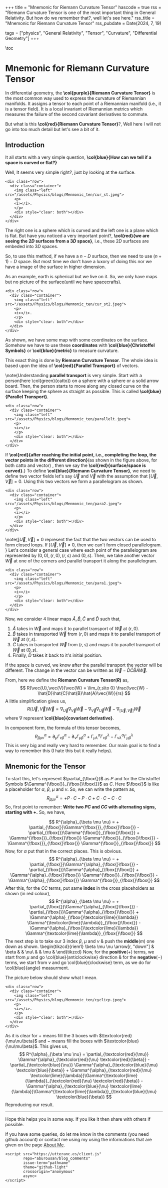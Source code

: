 +++
title = "Mnemonic for Riemann Curvature Tensor"
hascode = true
rss = "Riemann Curvature Tensor is one of the most important thing in General Relativity. But how do we remember that?, well let's see here."
rss_title = "Mnemonic for Riemann Curvature Tensor"
rss_pubdate = Date(2024, 7, 19)

tags = ["physics", "General Relativity", "Tensor", "Curvature", "Differential Geometry"]
+++

\toc

# Mnemonic for Riemann Curvature Tensor
In differential geometry, the **\col{purple}{Riemann Curvature Tensor}** is the most common way used to express the curvature of Riemannian manifolds. It assigns a tensor to each point of a Riemannian manifold (i.e., it is a tensor field). It is a local invariant of Riemannian metrics which measures the failure of the second covariant derivatives to commute.

But what is this **\col{red}{Riemann Curvature Tensor}**?, Well here I will not go into too much detail but let's see a bit of it.
## Introduction
It all starts with a very simple question, **\col{blue}{How can we tell if a space is curved or flat?}**

Well, It seems very simple right?, just by looking at the surface.
~~~
<div class="row">
  <div class="container">
    <img class="left" src="/assets/Physics/blogs/Menmonic_ten/cur_st.jpeg">
    <p>
    <i></i>.
    </p>
    <div style="clear: both"></div>      
  </div>
</div>
~~~
The right one is a sphere which is curved and the left one is a plane which is flat. But have you noticed a very important point?, **\col{red}{we are seeing the $2D$ surfaces from a $3D$ space}**, i.e., these $2D$ surfaces are embeded into $3D$ spaces.

So, to use this method, if we have a $n-D$ surface, then we need to use $(n+1) -D$ space. But most time we don't have a luxory of doing this nor we have a image of the surface in higher dimension.

As an example, earth is spherical but we live on it. So, we only have maps but no picture of the surface(until we have spacecrafts).
~~~
<div class="row">
  <div class="container">
    <img class="left" src="/assets/Physics/blogs/Menmonic_ten/cur_st2.jpeg">
    <p>
    <i></i>.
    </p>
    <div style="clear: both"></div>      
  </div>
</div>
~~~
As shown, we have some map with some coordinates on the surface. Somehow we have to use these **coordinates** with **\col{blue}{Christoffel Symbols}** or **\col{blue}{metric}** to measure curvature.

This exact thing is done by **Riemann Curvature Tensor**. The whole idea is based upon the idea of **\col{red}{Parallel Transport}** of vectors.

\note{Understanding **parallel transport** is very simple. Start with a person(here \col{green}{catto}) on a sphere with a sphere or a solid arrow board. Then, the person starts to move along any closed curve on the surface keeping the sphere as straight as possible. This is called **\col{blue}{Parallel Transport}**.
~~~
<div class="row">
  <div class="container">
    <img class="left" src="/assets/Physics/blogs/Menmonic_ten/parallelt.jpeg">
    <p>
    <i></i>
    </p>
    <div style="clear: both"></div>      
  </div>
</div>
~~~
If **\col{red}{after reaching the initial point, i.e., completing the loop, the vector points in the different direction}**(as shown in the figure above, for both catto and vector) , then we say the **\col{red}{surface/space is curved}**.}
To define  **\col{blue}{Riemann Curvature Tensor}**, we need to define two vector fields let's say $\vec{U}$ and $\vec{V}$ with the assumption that $[\vec{U}, \vec{V}]=0$. Using this two vectors we form a parallelogram as shown.
~~~
<div class="row">
  <div class="container">
    <img class="left" src="/assets/Physics/blogs/Menmonic_ten/para2.jpeg">
    <p>
    <i></i>
    </p>
    <div style="clear: both"></div>      
  </div>
</div>
~~~
\note{$[\vec{U}, \vec{V}]=0$ represent the fact that the two vectors can be used to form closed loops. If $[\vec{U},\vec{V}]\neq 0$, then we can't form closed parallelogram.
}
Let's consider a general case where each point of the parallelogram are represented by $(0,0), (r,0), (r,s)$ and $(0,s)$. Then, we take another vector $\vec{W}$ at one of the corners and parallel transport it along the parallelogram. 
~~~
<div class="row">
  <div class="container">
    <img class="left" src="/assets/Physics/blogs/Menmonic_ten/para1.jpeg">
    <p>
    <i></i>
    </p>
    <div style="clear: both"></div>      
  </div>
</div>
~~~
Now, we consider $4$ linear maps $\hat{A}, \hat{B}, \hat{C}$ and $\hat{D}$ such that,
1. $\hat{A}$ takes in $\vec{W}$ and maps it to parallel transport of $\vec{W}$ at $(r,0)$.
2. $\hat{B}$ takes in transported $\vec{W}$ from $(r,0)$ and maps it to parallel transport of $\vec{W}$ at $(r,s)$.
3. $\hat{C}$ takes in transported $\vec{W}$ from $(r,s)$ and maps it to parallel transport of $\vec{W}$ at $(0,s)$.
4. Finally, $\hat{D}$ takes it back to it's initial position.

If the space is curved, we know after the parallel transport the vector will be different. The change in the vector can be written as $\vec{W} - \hat{D}\hat{C}\hat{B}\hat{A}\vec{W}$.

From, here we define the **Riemann Curvature Tensor($R$)** as,
$$
R(\vec{U},\vec{V})\vec{W} = \lim_{r,s\to 0} \frac{\vec{W} - \hat{D}\hat{C}\hat{B}\hat{A}\vec{W}}{rs}
$$
A little simplification gives us,
$$
R(\vec{U},\vec{V})\vec{W} = \nabla_{\vec{U}}\nabla_{\vec{V}}\vec{W} - \nabla_{\vec{V}}\nabla_{\vec{U}}\vec{W} - \nabla_{[\vec{U},\vec{V}]}\vec{W}
$$
where $\nabla$ represent **\col{blue}{covariant derivative}**.

In component form, the formula of this tensor becomes,
$$
R^{\alpha}_{\beta \mu \nu} = \partial_\mu \Gamma^{\alpha}_{\nu \beta} - \partial_\nu \Gamma^{\alpha}_{\mu \beta} + \Gamma^{\alpha}_{\mu \lambda}\Gamma^{\lambda}_{\nu \beta} - \Gamma^{\alpha}_{\nu \lambda}\Gamma^{\lambda}_{\mu \beta}
$$
This is very big and really very hard to remember. Our main goal is to find a way to remember this (I hate this but it really helps).
## Mnemonic for the Tensor
To start this, let's represent $\partial_{\fbox{}}$ as $P$ and for the Christoffel Symbols $\Gamma^{\fbox{}}_{\fbox{}\fbox{}}$ as $C$. Here $\fbox{}$ is like a placeholder for $\alpha$, $\beta$, $\mu$ and $\nu$. So, we can write the pattern as,
$$
R^{\alpha}_{\beta \mu \nu} = + P\cdot C - P \cdot C + C \cdot C - C \cdot C
$$
So, first point to remember: **Write two $PC$ and $CC$ with alternating signs, starting with $+$.**
So, we have,

$$
R^{\alpha}_{\beta \mu \nu} = + \partial_{\fbox{}}\Gamma^{\fbox{}}_{\fbox{}\fbox{}} - \partial_{\fbox{}}\Gamma^{\fbox{}}_{\fbox{}\fbox{}} + \Gamma^{\fbox{}}_{\fbox{}\fbox{}} \Gamma^{\fbox{}}_{\fbox{}\fbox{}} - \Gamma^{\fbox{}}_{\fbox{}\fbox{}} \Gamma^{\fbox{}}_{\fbox{}\fbox{}}
$$
Now, for $\alpha$ put that in the correct places. This is obvious.
$$
R^{\alpha}_{\beta \mu \nu} = + \partial_{\fbox{}}\Gamma^{\alpha}_{\fbox{}\fbox{}} - \partial_{\fbox{}}\Gamma^{\alpha}_{\fbox{}\fbox{}} + \Gamma^{\alpha}_{\fbox{}\fbox{}} \Gamma^{\fbox{}}_{\fbox{}\fbox{}} - \Gamma^{\alpha}_{\fbox{}\fbox{}} \Gamma^{\fbox{}}_{\fbox{}\fbox{}}
$$
After this, for the $CC$ terms, put same **index** in the cross placeholders as shown (in red colour),
$$
R^{\alpha}_{\beta \mu \nu} = + \partial_{\fbox{}}\Gamma^{\alpha}_{\fbox{}\fbox{}} - \partial_{\fbox{}}\Gamma^{\alpha}_{\fbox{}\fbox{}} + \Gamma^{\alpha}_{\fbox{}\textcolor{lime}{\lambda}} \Gamma^{\textcolor{lime}{\lambda}}_{\fbox{}\fbox{}} - \Gamma^{\alpha}_{\fbox{}\textcolor{lime}{\lambda}} \Gamma^{\textcolor{lime}{\lambda}}_{\fbox{}\fbox{}}
$$
The next step is to take our $3$ index $\beta$, $\mu$ and $\nu$ & push the **middle**($m$) one down as shown.
\begin{tikzcd}{riem1}
\beta \mu \nu \arrow[r, "down"] & \beta & & \nu\\
 &  & \mu & 
\end{tikzcd}
Now, for the **positive**($+$) terms, we start from $\mu$ and go \col{blue}{anticlockwise} direction & for the **negative**($-$) terms, we start from $\nu$ and go \col{blue}{clockwise} term, as we do for \col{blue}{angle} measurment.

The picture below should show what I mean.
~~~
<div class="row">
  <div class="container">
    <img class="left" src="/assets/Physics/blogs/Menmonic_ten/cyclicp.jpeg">
    <p>
    <i></i>.
    </p>
    <div style="clear: both"></div>      
  </div>
</div>
~~~
As it is clear for $+$ means fill the 3 boxes with $\textcolor{red}{\mu\nu\beta}$ and $-$ means fill the boxes with $\textcolor{blue}{\nu\mu\beta}$.
This gives us, 
$$
R^{\alpha}_{\beta \mu \nu} = \partial_{\textcolor{red}{\mu}} \Gamma^{\alpha}_{\textcolor{red}{\nu} \textcolor{red}{\beta}} - \partial_{\textcolor{blue}{\nu}} \Gamma^{\alpha}_{\textcolor{blue}{\mu} \textcolor{blue}{\beta}} + \Gamma^{\alpha}_{\textcolor{red}{\mu} \textcolor{lime}{\lambda}}\Gamma^{\textcolor{lime}{\lambda}}_{\textcolor{red}{\nu} \textcolor{red}{\beta}} - \Gamma^{\alpha}_{\textcolor{blue}{\nu} \textcolor{lime}{\lambda}}\Gamma^{\textcolor{lime}{\lambda}}_{\textcolor{blue}{\mu} \textcolor{blue}{\beta}}
$$
Reproducing our result.

---

Hope this helps you in some way. If you like it then share with others if possible.

If you have some queries, do let me know in the comments (you need github account) or contact me using my using the informations that are given on the page [About Me](/Pages/about_me/).

~~~
<script src="https://utteranc.es/client.js"
        repo="aburousan/blog_comments"
        issue-term="pathname"
        theme="github-light"
        crossorigin="anonymous"
        async>
</script>
~~~